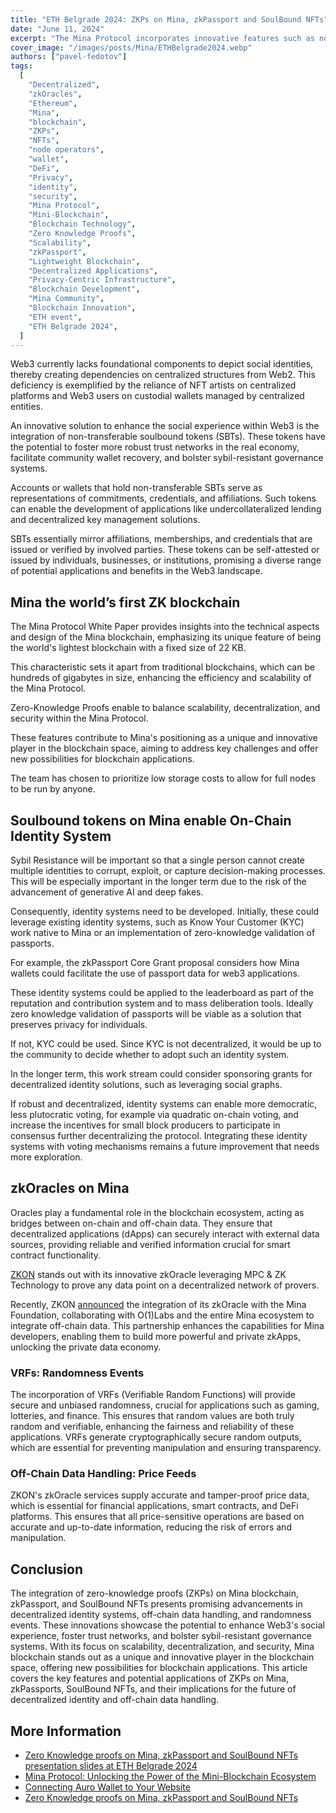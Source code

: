 ```yaml
---
title: "ETH Belgrade 2024: ZKPs on Mina, zkPassport and SoulBound NFTs"
date: "June 11, 2024"
excerpt: "The Mina Protocol incorporates innovative features such as non-transferable soulbound tokens, zero-knowledge proofs, zkOracles, VRFs, and off-chain data handling to address key challenges in Web3, enhance scalability, bolster identity systems, and enable more powerful and private zkApps."
cover_image: "/images/posts/Mina/ETHBelgrade2024.webp"
authors: ["pavel-fedotov"]
tags:
  [
    "Decentralized",
    "zkOracles",
    "Ethereum",
    "Mina",
    "blockchain",
    "ZKPs",
    "NFTs",
    "node operators",
    "wallet",
    "DeFi",
    "Privacy",
    "identity",
    "security",
    "Mina Protocol",
    "Mini-Blockchain",
    "Blockchain Technology",
    "Zero Knowledge Proofs",
    "Scalability",
    "zkPassport",
    "Lightweight Blockchain",
    "Decentralized Applications",
    "Privacy-Centric Infrastructure",
    "Blockchain Development",
    "Mina Community",
    "Blockchain Innovation",
    "ETH event",
    "ETH Belgrade 2024",
  ]
---
```


Web3 currently lacks foundational components to depict social identities, thereby creating dependencies on centralized structures from Web2. This deficiency is exemplified by the reliance of NFT artists on centralized platforms and Web3 users on custodial wallets managed by centralized entities.

An innovative solution to enhance the social experience within Web3 is the integration of non-transferable soulbound tokens (SBTs). These tokens have the potential to foster more robust trust networks in the real economy, facilitate community wallet recovery, and bolster sybil-resistant governance systems.

Accounts or wallets that hold non-transferable SBTs serve as representations of commitments, credentials, and affiliations. Such tokens can enable the development of applications like undercollateralized lending and decentralized key management solutions.

SBTs essentially mirror affiliations, memberships, and credentials that are issued or verified by involved parties. These tokens can be self-attested or issued by individuals, businesses, or institutions, promising a diverse range of potential applications and benefits in the Web3 landscape.

## Mina the world’s first ZK blockchain

The Mina Protocol White Paper provides insights into the technical aspects and design of the Mina blockchain, emphasizing its unique feature of being the world's lightest blockchain with a fixed size of 22 KB.

This characteristic sets it apart from traditional blockchains, which can be hundreds of gigabytes in size, enhancing the efficiency and scalability of the Mina Protocol.

Zero-Knowledge Proofs enable to balance scalability, decentralization, and security within the Mina Protocol.

These features contribute to Mina's positioning as a unique and innovative player in the blockchain space, aiming to address key challenges and offer new possibilities for blockchain applications.

The team has chosen to prioritize low storage costs to allow for full nodes to be run by anyone.

## Soulbound tokens on Mina enable On-Chain Identity System

Sybil Resistance will be important so that a single person cannot create multiple identities to corrupt, exploit, or capture decision-making processes.
This will be especially important in the longer term due to the risk of the advancement of generative AI and deep fakes.

Consequently, identity systems need to be developed. Initially, these could leverage existing identity systems, such as Know Your Customer (KYC) work native to Mina or an implementation of zero-knowledge validation of passports.

For example, the zkPassport Core Grant proposal considers how Mina wallets could facilitate the use of passport data for web3 applications.

These identity systems could be applied to the leaderboard as part of the reputation and contribution system and to mass deliberation tools. Ideally zero knowledge validation of passports will be viable as a solution that preserves privacy for individuals.

If not, KYC could be used. Since KYC is not decentralized, it would be up to the community to decide whether to adopt such an identity system.

In the longer term, this work stream could consider sponsoring grants for decentralized identity solutions, such as leveraging social graphs.

If robust and decentralized, identity systems can enable more democratic, less plutocratic voting, for example via quadratic on-chain voting, and increase the incentives for small block producers to participate in consensus further decentralizing the protocol. Integrating these identity systems with voting mechanisms remains a future improvement that needs more exploration.

## zkOracles on Mina

Oracles play a fundamental role in the blockchain ecosystem, acting as bridges between on-chain and off-chain data. They ensure that decentralized applications (dApps) can securely interact with external data sources, providing reliable and verified information crucial for smart contract functionality.

[ZKON](https://www.zkon.xyz/) stands out with its innovative zkOracle leveraging MPC & ZK Technology to prove any data point on a decentralized network of provers.

Recently, ZKON [announced](https://www.zkon.xyz/blog/zkoracle-integration-mina-foundation) the integration of its zkOracle with the Mina Foundation, collaborating with O(1)Labs and the entire Mina ecosystem to integrate off-chain data. This partnership enhances the capabilities for Mina developers, enabling them to build more powerful and private zkApps, unlocking the private data economy.

### VRFs: Randomness Events

The incorporation of VRFs (Verifiable Random Functions) will provide secure and unbiased randomness, crucial for applications such as gaming, lotteries, and finance. This ensures that random values are both truly random and verifiable, enhancing the fairness and reliability of these applications. VRFs generate cryptographically secure random outputs, which are essential for preventing manipulation and ensuring transparency.

### Off-Chain Data Handling: Price Feeds

ZKON's zkOracle services supply accurate and tamper-proof price data, which is essential for financial applications, smart contracts, and DeFi platforms. This ensures that all price-sensitive operations are based on accurate and up-to-date information, reducing the risk of errors and manipulation.

## Conclusion

The integration of zero-knowledge proofs (ZKPs) on Mina blockchain, zkPassport, and SoulBound NFTs presents promising advancements in decentralized identity systems, off-chain data handling, and randomness events. These innovations showcase the potential to enhance Web3's social experience, foster trust networks, and bolster sybil-resistant governance systems. With its focus on scalability, decentralization, and security, Mina blockchain stands out as a unique and innovative player in the blockchain space, offering new possibilities for blockchain applications. This article covers the key features and potential applications of ZKPs on Mina, zkPassports, SoulBound NFTs, and their implications for the future of decentralized identity and off-chain data handling.

## More Information

- [Zero Knowledge proofs on Mina, zkPassport and SoulBound NFTs presentation slides at ETH Belgrade 2024](https://docs.google.com/presentation/d/1UPEqP54cvfAE_UtR_zHtQyVorYSnbSaijlEvV72kwig/edit?usp=sharing)
- [Mina Protocol: Unlocking the Power of the Mini-Blockchain Ecosystem](https://dspyt.com/Mina-protocol)
- [Connecting Auro Wallet to Your Website](https://dspyt.com/connecting-auro-wallet-to-your-website)
- [Zero Knowledge proofs on Mina, zkPassport and SoulBound NFTs](https://dspyt.com/Zero-Knowledge-proofs-on-Mina-zkPassport)
